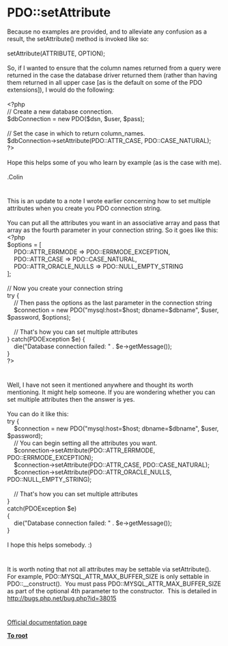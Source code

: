 # PDO::setAttribute




<div class="phpcode"><span class="html">
Because no examples are provided, and to alleviate any confusion as a result, the setAttribute() method is invoked like so:<br><br>setAttribute(ATTRIBUTE, OPTION);<br><br>So, if I wanted to ensure that the column names returned from a query were returned in the case the database driver returned them (rather than having them returned in all upper case [as is the default on some of the PDO extensions]), I would do the following:<br><br><span class="default">&lt;?php<br></span><span class="comment">// Create a new database connection.<br></span><span class="default">$dbConnection </span><span class="keyword">= new </span><span class="default">PDO</span><span class="keyword">(</span><span class="default">$dsn</span><span class="keyword">, </span><span class="default">$user</span><span class="keyword">, </span><span class="default">$pass</span><span class="keyword">);<br><br></span><span class="comment">// Set the case in which to return column_names.<br></span><span class="default">$dbConnection</span><span class="keyword">-&gt;</span><span class="default">setAttribute</span><span class="keyword">(</span><span class="default">PDO</span><span class="keyword">::</span><span class="default">ATTR_CASE</span><span class="keyword">, </span><span class="default">PDO</span><span class="keyword">::</span><span class="default">CASE_NATURAL</span><span class="keyword">);<br></span><span class="default">?&gt;<br></span><br>Hope this helps some of you who learn by example (as is the case with me).<br><br>.Colin</span>
</div>
  

#


<div class="phpcode"><span class="html">
This is an update to a note I wrote earlier concerning how to set multiple attributes when you create you PDO connection string.<br><br>You can put all the attributes you want in an associative array and pass that array as the fourth parameter in your connection string. So it goes like this: <br><span class="default">&lt;?php<br>$options </span><span class="keyword">= [<br>&#xA0; &#xA0; </span><span class="default">PDO</span><span class="keyword">::</span><span class="default">ATTR_ERRMODE </span><span class="keyword">=&gt; </span><span class="default">PDO</span><span class="keyword">::</span><span class="default">ERRMODE_EXCEPTION</span><span class="keyword">,<br>&#xA0; &#xA0; </span><span class="default">PDO</span><span class="keyword">::</span><span class="default">ATTR_CASE </span><span class="keyword">=&gt; </span><span class="default">PDO</span><span class="keyword">::</span><span class="default">CASE_NATURAL</span><span class="keyword">,<br>&#xA0; &#xA0; </span><span class="default">PDO</span><span class="keyword">::</span><span class="default">ATTR_ORACLE_NULLS </span><span class="keyword">=&gt; </span><span class="default">PDO</span><span class="keyword">::</span><span class="default">NULL_EMPTY_STRING<br></span><span class="keyword">];<br><br></span><span class="comment">// Now you create your connection string<br></span><span class="keyword">try {<br>&#xA0; &#xA0; </span><span class="comment">// Then pass the options as the last parameter in the connection string<br>&#xA0; &#xA0; </span><span class="default">$connection </span><span class="keyword">= new </span><span class="default">PDO</span><span class="keyword">(</span><span class="string">&quot;mysql:host=</span><span class="default">$host</span><span class="string">; dbname=</span><span class="default">$dbname</span><span class="string">&quot;</span><span class="keyword">, </span><span class="default">$user</span><span class="keyword">, </span><span class="default">$password</span><span class="keyword">, </span><span class="default">$options</span><span class="keyword">);<br><br>&#xA0; &#xA0; </span><span class="comment">// That&apos;s how you can set multiple attributes<br></span><span class="keyword">} catch(</span><span class="default">PDOException $e</span><span class="keyword">) {<br>&#xA0; &#xA0; die(</span><span class="string">&quot;Database connection failed: &quot; </span><span class="keyword">. </span><span class="default">$e</span><span class="keyword">-&gt;</span><span class="default">getMessage</span><span class="keyword">());<br>}<br></span><span class="default">?&gt;</span>
</span>
</div>
  

#


<div class="phpcode"><span class="html">
Well, I have not seen it mentioned anywhere and thought its worth mentioning. It might help someone. If you are wondering whether you can set multiple attributes then the answer is yes.<br><br>You can do it like this:<br>try {<br>&#xA0; &#xA0; $connection = new PDO(&quot;mysql:host=$host; dbname=$dbname&quot;, $user, $password);<br>&#xA0; &#xA0; // You can begin setting all the attributes you want.<br>&#xA0; &#xA0; $connection-&gt;setAttribute(PDO::ATTR_ERRMODE, PDO::ERRMODE_EXCEPTION);<br>&#xA0; &#xA0; $connection-&gt;setAttribute(PDO::ATTR_CASE, PDO::CASE_NATURAL);<br>&#xA0; &#xA0; $connection-&gt;setAttribute(PDO::ATTR_ORACLE_NULLS, PDO::NULL_EMPTY_STRING);<br><br>&#xA0; &#xA0; // That&apos;s how you can set multiple attributes<br>}<br>catch(PDOException $e)<br>{<br>&#xA0; &#xA0; die(&quot;Database connection failed: &quot; . $e-&gt;getMessage());<br>}<br><br>I hope this helps somebody. :)</span>
</div>
  

#


<div class="phpcode"><span class="html">
It is worth noting that not all attributes may be settable via setAttribute().&#xA0; For example, PDO::MYSQL_ATTR_MAX_BUFFER_SIZE is only settable in PDO::__construct().&#xA0; You must pass PDO::MYSQL_ATTR_MAX_BUFFER_SIZE as part of the optional 4th parameter to the constructor.&#xA0; This is detailed in <a href="http://bugs.php.net/bug.php?id=38015" rel="nofollow" target="_blank">http://bugs.php.net/bug.php?id=38015</a></span>
</div>
  

#

[Official documentation page](https://www.php.net/manual/en/pdo.setattribute.php)

**[To root](/README.md)**